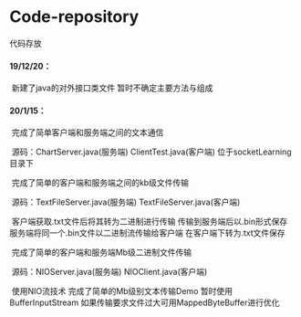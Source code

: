 # Code-repository
代码存放

#### 19/12/20：

​	新建了java的对外接口类文件 暂时不确定主要方法与组成

#### 20/1/15：

​	完成了简单客户端和服务端之间的文本通信

​	源码：ChartServer.java(服务端) ClientTest.java(客户端)  位于socketLearning目录下

​	完成了简单的客户端和服务端之间的kb级文件传输

​	源码：TextFileServer.java(服务端) TextFileServer.java(客户端) 

​	客户端获取.txt文件后将其转为二进制进行传输 传输到服务端后以.bin形式保存 服务端将同一个.bin文件以二进制流传输给客户端 在客户端下转为.txt文件保存

​	完成了简单的客户端和服务端Mb级二进制文件传输

​	源码：NIOServer.java(服务端) NIOClient.java(客户端)

​	使用NIO流技术 完成了简单的Mb级别文本传输Demo 暂时使用BufferInputStream 如果传输要求文件过大可用MappedByteBuffer进行优化